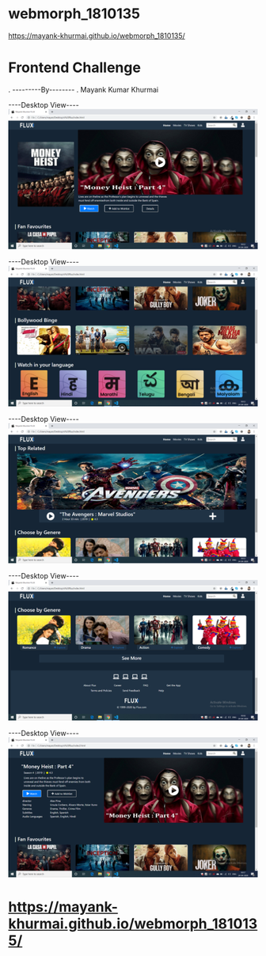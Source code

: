 # webmorph_1810135
https://mayank-khurmai.github.io/webmorph_1810135/
# Frontend Challenge
.
---------By--------
.
Mayank Kumar Khurmai   

----Desktop View----
![Test Image 4](https://github.com/Mayank-Khurmai/webmorph_1810135/blob/master/snapshots/1.png)

----Desktop View----
![Test Image 4](https://github.com/Mayank-Khurmai/webmorph_1810135/blob/master/snapshots/2.png)

----Desktop View----
![Test Image 4](https://github.com/Mayank-Khurmai/webmorph_1810135/blob/master/snapshots/3.png)

----Desktop View----
![Test Image 4](https://github.com/Mayank-Khurmai/webmorph_1810135/blob/master/snapshots/4.png)

----Desktop View----
![Test Image 4](https://github.com/Mayank-Khurmai/webmorph_1810135/blob/master/snapshots/5.png)

# https://mayank-khurmai.github.io/webmorph_1810135/


